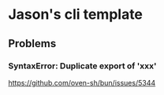 # Jason's cli template

## Problems

### SyntaxError: Duplicate export of 'xxx'

https://github.com/oven-sh/bun/issues/5344
